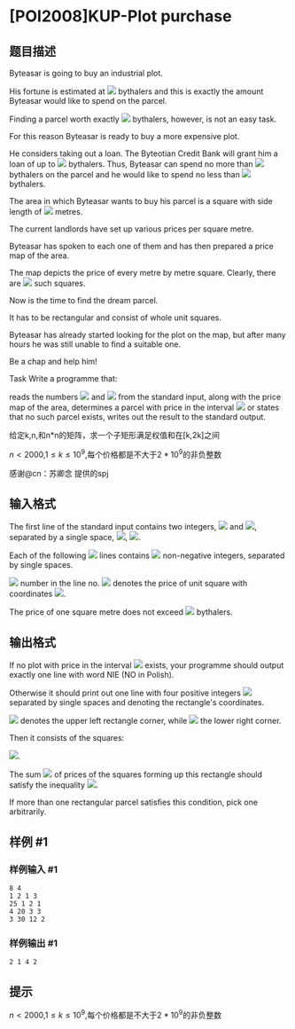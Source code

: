 # [POI2008]KUP-Plot purchase

## 题目描述

Byteasar is going to buy an industrial plot.

His fortune is estimated at ![](http://main.edu.pl/images/OI15/kup-en-tex.1.png) bythalers and this is exactly the amount    Byteasar would like to spend on the parcel.

Finding a parcel worth exactly ![](http://main.edu.pl/images/OI15/kup-en-tex.2.png) bythalers, however, is not an easy task.

For this reason Byteasar is ready to buy a more expensive plot.

He considers taking out a loan. The Byteotian Credit Bank will grant him    a loan of up to ![](http://main.edu.pl/images/OI15/kup-en-tex.3.png) bythalers. Thus, Byteasar can spend no more than ![](http://main.edu.pl/images/OI15/kup-en-tex.4.png)    bythalers on the parcel and he would like to spend no less than ![](http://main.edu.pl/images/OI15/kup-en-tex.5.png)    bythalers.

The area in which Byteasar wants to buy his parcel is a square with side    length of ![](http://main.edu.pl/images/OI15/kup-en-tex.6.png) metres.

The current landlords have set up various prices per square metre.

Byteasar has spoken to each one of them and has then prepared a price map    of the area.

The map depicts the price of every metre by metre square. Clearly, there    are ![](http://main.edu.pl/images/OI15/kup-en-tex.7.png) such squares.

Now is the time to find the dream parcel.

It has to be rectangular and consist of whole unit squares.

Byteasar has already started looking for the plot on the map,    but after many hours he was still unable to find a suitable one.

Be a chap and help him!

Task      Write a programme that:

reads the numbers ![](http://main.edu.pl/images/OI15/kup-en-tex.8.png) and ![](http://main.edu.pl/images/OI15/kup-en-tex.9.png) from the standard input,              along with the price map of the area,             determines a parcel with price in the interval ![](http://main.edu.pl/images/OI15/kup-en-tex.10.png)              or states that no such parcel exists,             writes out the result to the standard output.

给定k,n,和n\*n的矩阵，求一个子矩形满足权值和在[k,2k]之间

$n<2000$,$1\le k\le10^9$,每个价格都是不大于$2*10^9$的非负整数

感谢@cn：苏卿念 提供的spj


## 输入格式

The first line of the standard input contains two integers, ![](http://main.edu.pl/images/OI15/kup-en-tex.11.png) and ![](http://main.edu.pl/images/OI15/kup-en-tex.12.png),      
separated by a single space, ![](http://main.edu.pl/images/OI15/kup-en-tex.13.png),      ![](http://main.edu.pl/images/OI15/kup-en-tex.14.png).

Each of the following ![](http://main.edu.pl/images/OI15/kup-en-tex.15.png) lines contains ![](http://main.edu.pl/images/OI15/kup-en-tex.16.png) non-negative integers,      separated by single spaces.

![](http://main.edu.pl/images/OI15/kup-en-tex.17.png) number in the line no. ![](http://main.edu.pl/images/OI15/kup-en-tex.18.png) denotes the price of unit square      with coordinates ![](http://main.edu.pl/images/OI15/kup-en-tex.19.png).

The price of one square metre does not exceed ![](http://main.edu.pl/images/OI15/kup-en-tex.20.png)      bythalers.


## 输出格式

If no plot with price in the interval ![](http://main.edu.pl/images/OI15/kup-en-tex.21.png) exists,      your programme should output exactly one line with word NIE      (NO in Polish).

Otherwise it should print out one line with four positive integers      ![](http://main.edu.pl/images/OI15/kup-en-tex.22.png) separated by single spaces and denoting the rectangle's      coordinates.

![](http://main.edu.pl/images/OI15/kup-en-tex.23.png) denotes the upper left rectangle corner, while ![](http://main.edu.pl/images/OI15/kup-en-tex.24.png)      the lower right corner.

Then it consists of the squares:

![](http://main.edu.pl/images/OI15/kup-en-tex.25.png).

The sum ![](http://main.edu.pl/images/OI15/kup-en-tex.26.png) of prices of the squares forming up this rectangle should      satisfy the inequality ![](http://main.edu.pl/images/OI15/kup-en-tex.27.png).

If more than one rectangular parcel satisfies this condition, pick one      arbitrarily.


## 样例 #1

### 样例输入 #1
```
8 4
1 2 1 3
25 1 2 1
4 20 3 3
3 30 12 2
```

### 样例输出 #1

```
2 1 4 2
```

## 提示

$n<2000$,$1\le k\le10^9$,每个价格都是不大于$2*10^9$的非负整数
